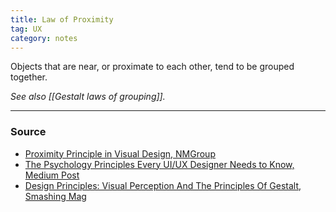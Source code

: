 ```yaml
---
title: Law of Proximity
tag: UX
category: notes
---
```

Objects that are near, or proximate to each other, tend to be grouped together.

*See also [[Gestalt laws of grouping]].*

--- 
### Source
- [Proximity Principle in Visual Design, NMGroup](https://www.nngroup.com/articles/gestalt-proximity/)
- [The Psychology Principles Every UI/UX Designer Needs to Know, Medium Post](https://marvelapp.com/blog/psychology-principles-every-uiux-designer-needs-know/)
- [Design Principles: Visual Perception And The Principles Of Gestalt, Smashing Mag](https://www.smashingmagazine.com/2014/03/design-principles-visual-perception-and-the-principles-of-gestalt/)